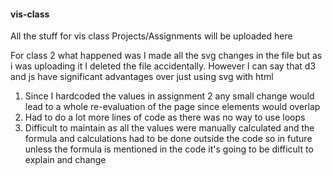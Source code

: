 #### vis-class
All the stuff for vis class
Projects/Assignments will be uploaded here


For class 2 what happened was I made all the svg changes in the file but as i was uploading it I deleted the file accidentally. 
However I can say that d3 and js have significant advantages over just using svg with html

1. Since I hardcoded the values in assignment 2 any small change would lead to a whole re-evaluation of the page since elements would overlap
2. Had to do a lot more lines of code as there was no way to use loops 
3. Difficult to maintain as all the values were manually calculated and the formula and calculations had to be done outside the code so in future unless the formula is mentioned in the code it's going to be difficult to explain and change

